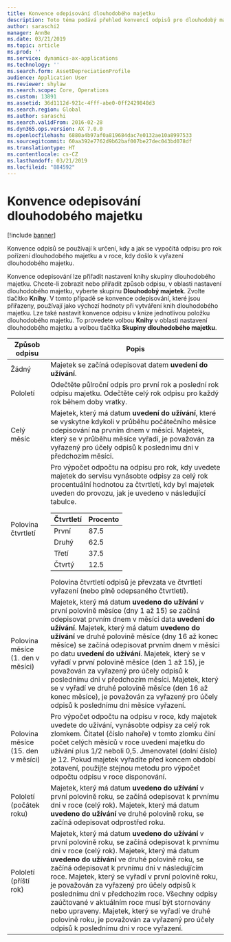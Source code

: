 ```yaml
---
title: Konvence odepisování dlouhodobého majetku
description: Toto téma podává přehled konvencí odpisů pro dlouhodobý majetek.
author: saraschi2
manager: AnnBe
ms.date: 03/21/2019
ms.topic: article
ms.prod: ''
ms.service: dynamics-ax-applications
ms.technology: ''
ms.search.form: AssetDepreciationProfile
audience: Application User
ms.reviewer: shylaw
ms.search.scope: Core, Operations
ms.custom: 13891
ms.assetid: 36d1112d-921c-4fff-abe0-0ff2429848d3
ms.search.region: Global
ms.author: saraschi
ms.search.validFrom: 2016-02-28
ms.dyn365.ops.version: AX 7.0.0
ms.openlocfilehash: 6880a4b97af0a819684dac7e0132ae10a8997533
ms.sourcegitcommit: 60aa392e7762d9b62baf007be27dec043bd078df
ms.translationtype: HT
ms.contentlocale: cs-CZ
ms.lasthandoff: 03/21/2019
ms.locfileid: "884592"
---
```

# <a name="fixed-asset-depreciation-conventions"></a>Konvence odepisování dlouhodobého majetku

[!include [banner](../includes/banner.md)]

Konvence odpisů se používají k určení, kdy a jak se vypočítá odpisu pro rok pořízení dlouhodobého majetku a v roce, kdy došlo k vyřazení dlouhodobého majetku.

Konvence odepisování lze přiřadit nastavení knihy skupiny dlouhodobého majetku. Chcete-li zobrazit nebo přiřadit způsob odpisu, v oblasti nastavení dlouhodobého majetku, vyberte skupinu **Dlouhodobý majetek**. Zvolte tlačítko **Knihy**. V tomto případě se konvence odepisování, které jsou přiřazeny, používají jako výchozí hodnoty při vytváření knih dlouhodobého majetku. Lze také nastavit konvence odpisu v knize jednotlivou položku dlouhodobého majetku. To provedete volbou **Knihy** v oblasti nastavení dlouhodobého majetku a volbou tlačítka **Skupiny dlouhodobého majetku**.


|  Způsob odpisu  |   Popis  |
|---------------------------|-----------------|
|           Žádný            |  Majetek se začíná odepisovat datem <strong>uvedení do užívání</strong>.|
|         Pololetí         |  Odečtěte půlroční odpis pro první rok a poslední rok odpisu majetku. Odečtěte celý rok odpisu pro každý rok během doby vratky. |
|        Celý měsíc         | Majetek, který má datum <strong>uvedení do užívání</strong>, které se vyskytne kdykoli v průběhu počátečního měsíce odepisování na prvním dnem v měsíci. Majetek, který se v průběhu měsíce vyřadí, je považován za vyřazený pro účely odpisů k poslednímu dni v předchozím měsíci.  |
|        Polovina čtvrtletí        | Pro výpočet odpočtu na odpisu pro rok, kdy uvedete majetek do servisu vynásobte odpisy za celý rok procentuální hodnotou za čtvrtletí, kdy byl majetek uveden do provozu, jak je uvedeno v následující tabulce.<table><thead><tr><th>Čtvrtletí</th><th>Procento</th></tr></thead><tbody><tr><td>První</td><td>87.5</td></tr><tr><td>Druhý</td><td>62.5</td></tr><tr><td>Třetí</td><td>37.5</td></tr><tr><td>Čtvrtý</td><td>12.5</td></tr></tbody></table>Polovina čtvrtletí odpisů je převzata ve čtvrtletí vyřazení (nebo plně odepsaného čtvrtletí). |
| Polovina měsíce (1. den v měsíci)  | Majetek, který má datum <strong>uvedeno do užívání</strong> v první polovině měsíce (dny 1 až 15) se začíná odepisovat prvním dnem v měsíci data <strong>uvedení do užívání</strong>. Majetek, který má datum <strong>uvedeno do užívání</strong> ve druhé polovině měsíce (dny 16 až konec měsíce) se začíná odepisovat prvním dnem v měsíci po datu <strong>uvedení do užívání</strong>. Majetek, který se v vyřadí v první polovině měsíce (den 1 až 15), je považován za vyřazený pro účely odpisů k poslednímu dni v předchozím měsíci. Majetek, který se v vyřadí ve druhé polovině měsíce (den 16 až konec měsíce), je považován za vyřazený pro účely odpisů k poslednímu dni měsíce vyřazení. |
| Polovina měsíce (15. den v měsíci) |  Pro výpočet odpočtu na odpisu v roce, kdy majetek uvedete do užívání, vynásobte odpisy za celý rok zlomkem. Čitatel (číslo nahoře) v tomto zlomku činí počet celých měsíců v roce uvedení majetku do užívání plus 1/2 neboli 0,5. Jmenovatel (dolní číslo) je 12. Pokud majetek vyřadíte před koncem období zotavení, použijte stejnou metodu pro výpočet odpočtu odpisu v roce disponování.   |
| Pololetí (počátek roku) | Majetek, který má datum <strong>uvedeno do užívání</strong> v první polovině roku, se začíná odepisovat k prvnímu dni v roce (celý rok). Majetek, který má datum <strong>uvedeno do užívání</strong> ve druhé polovině roku, se začíná odepisovat odprostřed roku.|
|   Pololetí (příští rok)   |   Majetek, který má datum <strong>uvedeno do užívání</strong> v první polovině roku, se začíná odepisovat k prvnímu dni v roce (celý rok). Majetek, který má datum <strong>uvedeno do užívání</strong> ve druhé polovině roku, se začíná odepisovat k prvnímu dni v následujícím roce. Majetek, který se vyřadí v první polovině roku, je považován za vyřazený pro účely odpisů k poslednímu dni v předchozím roce. Všechny odpisy zaúčtované v aktuálním roce musí být stornovány nebo upraveny. Majetek, který se vyřadí ve druhé polovině roku, je považován za vyřazený pro účely odpisů k poslednímu dni v roce vyřazení.|

